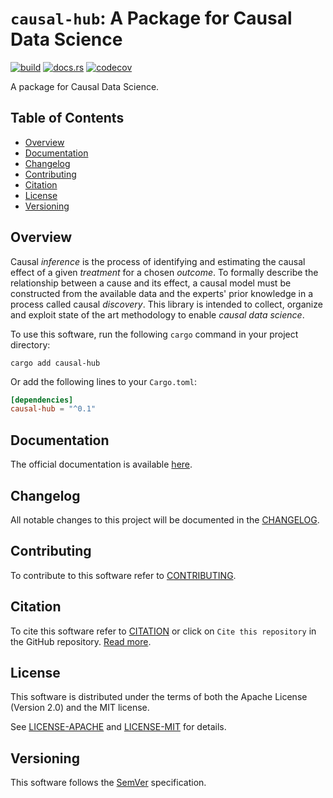 # `causal-hub`: A Package for Causal Data Science

[![build](https://github.com/AlessioZanga/causal-hub/actions/workflows/build.yml/badge.svg?branch=main)](https://github.com/AlessioZanga/causal-hub/actions/workflows/build.yml)
[![docs.rs](https://img.shields.io/docsrs/causal-hub)](https://docs.rs/causal-hub)
[![codecov](https://codecov.io/gh/AlessioZanga/causal-hub/branch/main/graph/badge.svg?token=n1VZoqizYC)](https://codecov.io/gh/AlessioZanga/causal-hub)

A package for Causal Data Science.

## Table of Contents

- [Overview](#overview)
- [Documentation](#documentation)
- [Changelog](#changelog)
- [Contributing](#contributing)
- [Citation](#citation)
- [License](#license)
- [Versioning](#versioning)

## Overview

Causal _inference_ is the process of identifying and estimating the causal effect of a given _treatment_ for a chosen _outcome_. To formally describe the relationship between a cause and its effect, a causal model must be constructed from the available data and the experts' prior knowledge in a process called causal _discovery_. This library is intended to collect, organize and exploit state of the art methodology to enable _causal data science_.

To use this software, run the following `cargo` command in your project directory:

    cargo add causal-hub

Or add the following lines to your `Cargo.toml`:

```toml
[dependencies]
causal-hub = "^0.1"
```

## Documentation

The official documentation is available [here](https://docs.rs/causal-hub).

## Changelog

All notable changes to this project will be documented in the [CHANGELOG](./CHANGELOG.md).

## Contributing

To contribute to this software refer to [CONTRIBUTING](./CONTRIBUTING.md).

## Citation

To cite this software refer to [CITATION](./CITATION.cff) or click on `Cite this repository` in the GitHub repository. [Read more](https://citation-file-format.github.io).

## License

This software is distributed under the terms of both the Apache License (Version 2.0) and the MIT license.

See [LICENSE-APACHE](./LICENSE-APACHE) and [LICENSE-MIT](./LICENSE-MIT) for details.

## Versioning

This software follows the [SemVer](https://semver.org/spec/v2.0.0.html) specification.
